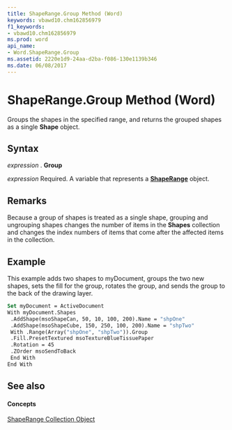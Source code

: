 ```yaml
---
title: ShapeRange.Group Method (Word)
keywords: vbawd10.chm162856979
f1_keywords:
- vbawd10.chm162856979
ms.prod: word
api_name:
- Word.ShapeRange.Group
ms.assetid: 2220e1d9-24aa-d2ba-f086-130e1139b346
ms.date: 06/08/2017
---
```



# ShapeRange.Group Method (Word)

Groups the shapes in the specified range, and returns the grouped shapes as a single  **Shape** object.


## Syntax

 _expression_ . **Group**

 _expression_ Required. A variable that represents a **[ShapeRange](Word.shaperange.md)** object.


## Remarks

Because a group of shapes is treated as a single shape, grouping and ungrouping shapes changes the number of items in the  **Shapes** collection and changes the index numbers of items that come after the affected items in the collection.


## Example

This example adds two shapes to myDocument, groups the two new shapes, sets the fill for the group, rotates the group, and sends the group to the back of the drawing layer.


```vb
Set myDocument = ActiveDocument 
With myDocument.Shapes 
 .AddShape(msoShapeCan, 50, 10, 100, 200).Name = "shpOne" 
 .AddShape(msoShapeCube, 150, 250, 100, 200).Name = "shpTwo" 
 With .Range(Array("shpOne", "shpTwo")).Group 
 .Fill.PresetTextured msoTextureBlueTissuePaper 
 .Rotation = 45 
 .ZOrder msoSendToBack 
 End With 
End With
```


## See also


#### Concepts


[ShapeRange Collection Object](Word.shaperange.md)

